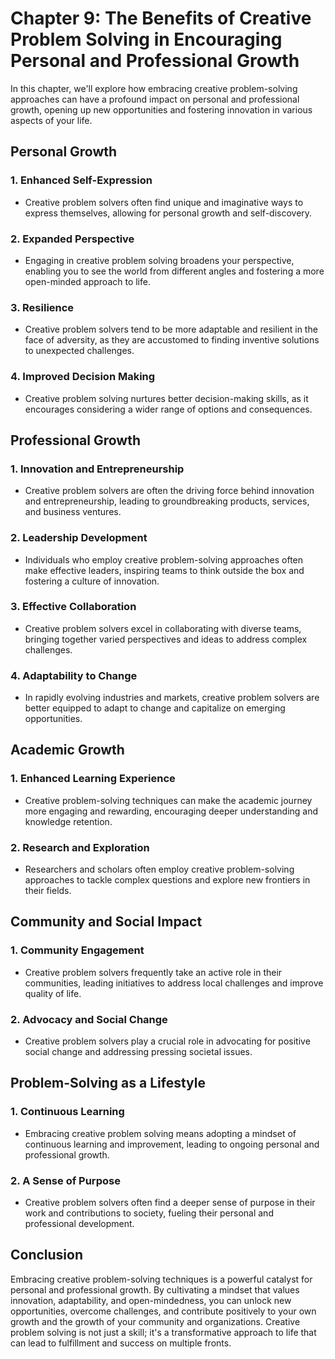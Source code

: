 Chapter 9: The Benefits of Creative Problem Solving in Encouraging Personal and Professional Growth
===================================================================================================

In this chapter, we'll explore how embracing creative problem-solving approaches can have a profound impact on personal and professional growth, opening up new opportunities and fostering innovation in various aspects of your life.

Personal Growth
---------------

### 1. **Enhanced Self-Expression**

* Creative problem solvers often find unique and imaginative ways to express themselves, allowing for personal growth and self-discovery.

### 2. **Expanded Perspective**

* Engaging in creative problem solving broadens your perspective, enabling you to see the world from different angles and fostering a more open-minded approach to life.

### 3. **Resilience**

* Creative problem solvers tend to be more adaptable and resilient in the face of adversity, as they are accustomed to finding inventive solutions to unexpected challenges.

### 4. **Improved Decision Making**

* Creative problem solving nurtures better decision-making skills, as it encourages considering a wider range of options and consequences.

Professional Growth
-------------------

### 1. **Innovation and Entrepreneurship**

* Creative problem solvers are often the driving force behind innovation and entrepreneurship, leading to groundbreaking products, services, and business ventures.

### 2. **Leadership Development**

* Individuals who employ creative problem-solving approaches often make effective leaders, inspiring teams to think outside the box and fostering a culture of innovation.

### 3. **Effective Collaboration**

* Creative problem solvers excel in collaborating with diverse teams, bringing together varied perspectives and ideas to address complex challenges.

### 4. **Adaptability to Change**

* In rapidly evolving industries and markets, creative problem solvers are better equipped to adapt to change and capitalize on emerging opportunities.

Academic Growth
---------------

### 1. **Enhanced Learning Experience**

* Creative problem-solving techniques can make the academic journey more engaging and rewarding, encouraging deeper understanding and knowledge retention.

### 2. **Research and Exploration**

* Researchers and scholars often employ creative problem-solving approaches to tackle complex questions and explore new frontiers in their fields.

Community and Social Impact
---------------------------

### 1. **Community Engagement**

* Creative problem solvers frequently take an active role in their communities, leading initiatives to address local challenges and improve quality of life.

### 2. **Advocacy and Social Change**

* Creative problem solvers play a crucial role in advocating for positive social change and addressing pressing societal issues.

Problem-Solving as a Lifestyle
------------------------------

### 1. **Continuous Learning**

* Embracing creative problem solving means adopting a mindset of continuous learning and improvement, leading to ongoing personal and professional growth.

### 2. **A Sense of Purpose**

* Creative problem solvers often find a deeper sense of purpose in their work and contributions to society, fueling their personal and professional development.

Conclusion
----------

Embracing creative problem-solving techniques is a powerful catalyst for personal and professional growth. By cultivating a mindset that values innovation, adaptability, and open-mindedness, you can unlock new opportunities, overcome challenges, and contribute positively to your own growth and the growth of your community and organizations. Creative problem solving is not just a skill; it's a transformative approach to life that can lead to fulfillment and success on multiple fronts.
